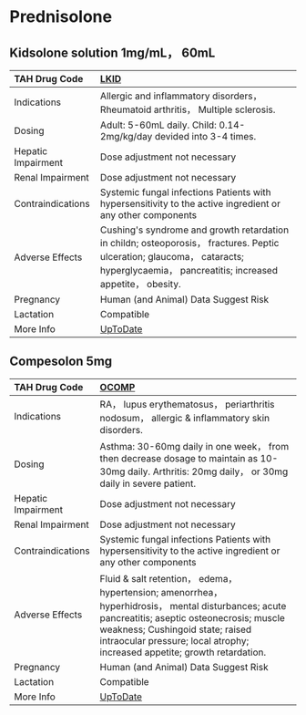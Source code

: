 # Prednisolone

## Kidsolone solution 1mg/mL， 60mL

| TAH Drug Code      | [LKID](https://www.tahsda.org.tw/drugs/hissearch.php?drug_code=LKID)                                                                                                                 |
|:-------------------|:-------------------------------------------------------------------------------------------------------------------------------------------------------------------------------------|
| Indications        | Allergic and inflammatory disorders， Rheumatoid arthritis， Multiple sclerosis.                                                                                                     |
| Dosing             | Adult: 5-60mL daily. Child: 0.14-2mg/kg/day devided into 3-4 times.                                                                                                                  |
| Hepatic Impairment | Dose adjustment not necessary                                                                                                                                                        |
| Renal Impairment   | Dose adjustment not necessary                                                                                                                                                        |
| Contraindications  | Systemic fungal infections Patients with hypersensitivity to the active ingredient or any other components                                                                           |
| Adverse Effects    | Cushing's syndrome and growth retardation in childn; osteoporosis， fractures. Peptic ulceration; glaucoma， cataracts; hyperglycaemia， pancreatitis; increased appetite， obesity. |
| Pregnancy          | Human (and Animal) Data Suggest Risk                                                                                                                                                 |
| Lactation          | Compatible                                                                                                                                                                           |
| More Info          | [UpToDate](https://www.uptodate.com/contents/prednisolone-drug-information)                                                                                                          |

## Compesolon 5mg

| TAH Drug Code      | [OCOMP](https://www.tahsda.org.tw/drugs/hissearch.php?drug_code=OCOMP)                                                                                                                                                                                             |
|:-------------------|:-------------------------------------------------------------------------------------------------------------------------------------------------------------------------------------------------------------------------------------------------------------------|
| Indications        | RA， lupus erythematosus， periarthritis nodosum， allergic & inflammatory skin disorders.                                                                                                                                                                         |
| Dosing             | Asthma: 30-60mg daily in one week， from then decrease dosage to maintain as 10-30mg daily. Arthritis: 20mg daily， or 30mg daily in severe patient.                                                                                                               |
| Hepatic Impairment | Dose adjustment not necessary                                                                                                                                                                                                                                      |
| Renal Impairment   | Dose adjustment not necessary                                                                                                                                                                                                                                      |
| Contraindications  | Systemic fungal infections Patients with hypersensitivity to the active ingredient or any other components                                                                                                                                                         |
| Adverse Effects    | Fluid & salt retention， edema， hypertension; amenorrhea， hyperhidrosis， mental disturbances; acute pancreatitis; aseptic osteonecrosis; muscle weakness; Cushingoid state; raised intraocular pressure; local atrophy; increased appetite; growth retardation. |
| Pregnancy          | Human (and Animal) Data Suggest Risk                                                                                                                                                                                                                               |
| Lactation          | Compatible                                                                                                                                                                                                                                                         |
| More Info          | [UpToDate](https://www.uptodate.com/contents/prednisolone-drug-information)                                                                                                                                                                                        |

